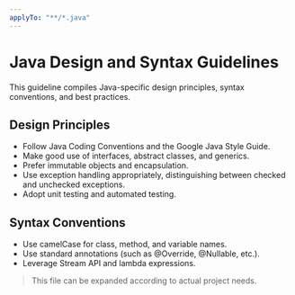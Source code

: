 ```yaml
---
applyTo: "**/*.java"
---
```


# Java Design and Syntax Guidelines

This guideline compiles Java-specific design principles, syntax conventions, and best practices.

## Design Principles
- Follow Java Coding Conventions and the Google Java Style Guide.
- Make good use of interfaces, abstract classes, and generics.
- Prefer immutable objects and encapsulation.
- Use exception handling appropriately, distinguishing between checked and unchecked exceptions.
- Adopt unit testing and automated testing.

## Syntax Conventions
- Use camelCase for class, method, and variable names.
- Use standard annotations (such as @Override, @Nullable, etc.).
- Leverage Stream API and lambda expressions.

> This file can be expanded according to actual project needs.